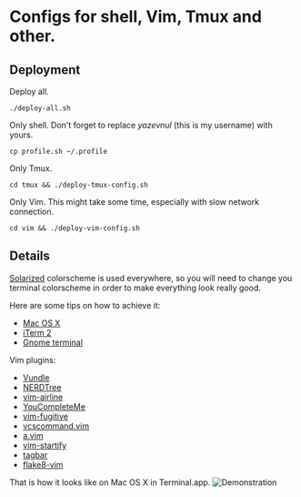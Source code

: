 Configs for shell, Vim, Tmux and other.
=======================================

Deployment
----------

Deploy all.

    ./deploy-all.sh

Only shell. Don't forget to replace _yazevnul_ (this is my username) with yours.

    cp profile.sh ~/.profile

Only Tmux.

    cd tmux && ./deploy-tmux-config.sh

Only Vim. This might take some time, especially with slow network connection.

    cd vim && ./deploy-vim-config.sh


Details
-------

[Solarized](http://ethanschoonover.com/solarized) colorscheme is used everywhere, so you will need
to change you terminal colorscheme in order to make everything look really good.

Here are some tips on how to achieve it:

- [Mac OS X](https://github.com/tomislav/osx-terminal.app-colors-solarized)
- [iTerm 2](https://github.com/altercation/solarized/tree/master/iterm2-colors-solarized)
- [Gnome terminal](https://github.com/Anthony25/gnome-terminal-colors-solarized)

Vim plugins:

- [Vundle](https://github.com/gmarik/Vundle.vim)
- [NERDTree](https://github.com/scrooloose/nerdtree)
- [vim-airline](https://github.com/bling/vim-airline)
- [YouCompleteMe](https://github.com/Valloric/YouCompleteMe)
- [vim-fugitive](https://github.com/tpope/vim-fugitive)
- [vcscommand.vim](https://github.com/vim-scripts/vcscommand.vim)
- [a.vim](http://www.vim.org/scripts/script.php?script_id=31)
- [vim-startify](https://github.com/mhinz/vim-startify)
- [tagbar](https://github.com/majutsushi/tagbar)
- [flake8-vim](https://github.com/andviro/flake8-vim)

That is how it looks like on Mac OS X in Terminal.app.
![Demonstration](http://i.imgur.com/3i1tunX.png)
